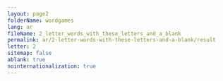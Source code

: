 ```yaml
---
layout: page2
folderName: wordgames
lang: ar
fileName: 2_letter_words_with_these_letters_and_a_blank
permalink: ar/2-letter-words-with-these-letters-and-a-blank/result
letter: 2
sitemap: false
ablank: true
nointernationalization: true
---
```

